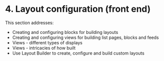 # 4. Layout configuration (front end)

This section addresses:
* Creating and configuring blocks for building layouts
* Creating and configuring views for building list pages, blocks and feeds
* Views - different types of displays
* Views - intricacies of how built
* Use Layout Builder to create, configure and build custom layouts
